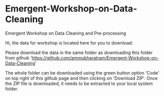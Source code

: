 # Emergent-Workshop-on-Data-Cleaning
Emergent Workshop on Data Cleaning and Pre-processing

Hi, the data for workshop is located here for you to download:


Please download the data in the same folder as downloading this folder from github 
'https://github.com/ammubharatram/Emergent-Workshop-on-Data-Cleaning'

The whole folder can be downloaded using the green button option 'Code' on top right of this github page and then clicking on 'Download ZIP'. Once the ZIP file is downloaded, it needs to be extracted to your local system folder. 

